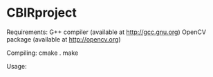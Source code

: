 # CBIRproject

Requirements:
	G++ compiler (available at http://gcc.gnu.org)
	OpenCV package (available at http://opencv.org)

Compiling:
	cmake .
	make

Usage:
	
